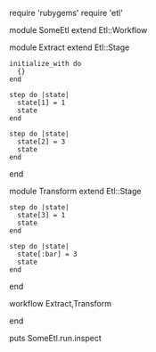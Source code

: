 require 'rubygems'
require 'etl'

module SomeEtl
  extend Etl::Workflow

  module Extract
    extend Etl::Stage

    initialize_with do
      {}
    end

    step do |state|
      state[1] = 1
      state
    end

    step do |state|
      state[2] = 3
      state
    end
  end

  module Transform
    extend Etl::Stage

    step do |state|
      state[3] = 1
      state
    end

    step do |state|
      state[:bar] = 3
      state
    end
  end

  workflow Extract,Transform

end


puts SomeEtl.run.inspect


